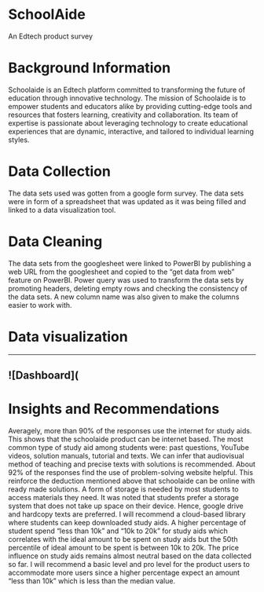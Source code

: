 # SchoolAide
An Edtech product survey
# Background Information
Schoolaide is an Edtech platform committed to transforming the future of education through innovative technology. The mission of Schoolaide is to empower students and educators alike by providing cutting-edge tools and resources that fosters learning, creativity and collaboration. 
Its team of expertise is passionate about leveraging technology to create educational experiences that are dynamic, interactive, and tailored to individual learning styles.
# Data Collection
The data sets used was gotten from a google form survey. The data sets were in form of a spreadsheet that was updated as it was being filled and linked to a data visualization tool.
# Data Cleaning
The data sets from the googlesheet were linked to PowerBI by publishing a web URL from the googlesheet and copied to the “get data from web” feature on PowerBI. 
Power query was used to transform the data sets by promoting headers, deleting empty rows and checking the consistency of the data sets.
A new column name was also given to make the columns easier to work with.
# Data visualization
---
![Dashboard](
---
# Insights and Recommendations
Averagely, more than 90% of the responses use the internet for study aids. This shows that the schoolaide product can be internet based.
The most common type of study aid among students were: past questions, YouTube videos, solution manuals, tutorial and texts. We can infer that audiovisual method of teaching and precise texts with solutions is recommended.
About 92% of the responses find the use of problem-solving website helpful. This reinforce the deduction mentioned above that schoolaide can be online with ready made solutions.
A form of storage is needed by most students to access materials they need. It was noted that students prefer a storage system that does not take up space on their device. Hence, google drive and hardcopy texts are preferred. I will recommend a cloud-based library where students can keep downloaded study aids.
A higher percentage of student spend “less than 10k” and “10k to 20k” for study aids which correlates with the ideal amount to be spent on study aids but the 50th percentile of ideal amount to be spent is between 10k to 20k.
The price influence on study aids remains almost neutral based on the data collected so far.
I will recommend a basic level and pro level for the product users to accommodate more users since a higher percentage expect an amount “less than 10k” which is less than the median value.
